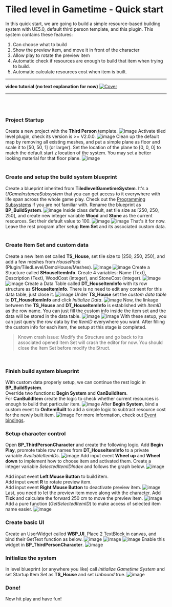 # Tiled level in Gametime - Quick start

In this quick start, we are going to build a simple resource-based building system with UE5.0, default third person template, and this plugin.
This system contains these features:

1. Can choose what to build
2. Show the preview item, and move it in front of the character
3. Allow play to rotate the preview item
4. Automatic check if resources are enough to build that item when trying to build.
5. Automatic calculate resources cost when item is built.

---

**video tutorial (no text explanation for now)**
[![Cover](../_media/GametimeQuickStart/VideoCover.png)](https://youtu.be/fxu1VnVb-U0)

---

<br/><br/>
### Project Startup
Create a new project with the **Third Person** template.
![image](../_media/GametimeQuickStart/NewProject.png)
Activate tiled level plugin, check its version is >= V2.0.0.
![image](../_media/GametimeQuickStart/EnablePlugin.png)
Clean up the default map by removing all existing meshes, and put a simple plane as floor and scale it to [50, 50, 1] (or larger). Set the location of the plane to [0, 0, 0] to match the default start z location of the system. You may set a better looking material for that floor plane.
![image](../_media/GametimeQuickStart/CleanTheMap.png)
<br/><br/>

### Create and setup the build system blueprint
Create a blueprint inherited from **TiledlevelGametimeSystem**. It's a *UGameInstanceSubsystem* that you can get access to it everywhere with life span across the whole game play. Check out the [Programming Subsystems](https://docs.unrealengine.com/4.27/en-US/ProgrammingAndScripting/Subsystems/) if you are not familiar with. Rename the blueprint as **BP_BuildSystem**. 
![image](../_media/GametimeQuickStart/FindTLGS.png)
Inside class default, set tile size as [250, 250, 250], and create new integer variable **Wood** and **Stone** as the current resources. Set their default value to 100. 
![image](../_media/GametimeQuickStart/SetTS_TileSize.png)
![image](../_media/GametimeQuickStart/CreateResourceVars.png)
That's it for now. Leave the rest program after setup **Item Set** and its associated custom data.
<br/><br/>

### Create Item Set and custom data
Create a new item set called **TS_House**, set tile size to [250, 250, 250], and add a few meshes from *HousePack* (Plugin/TiledLevel/DemoHouse/Meshes).
![image](../_media/GametimeQuickStart/CreateNewItemSet.png)
![image](../_media/GametimeQuickStart/ItemSet001.png)
Create a Structure called **SHouseItemInfo**. Create 4 variables: Name (Text), Description (Text), WoodCost (integer), and StoneCost (integer). 
![image](../_media/GametimeQuickStart/CreateNewStruct.png)
![image](../_media/GametimeQuickStart/StructContent.png)
Create a Data Table called **DT_HouseItemInfo** with its row structure as **SHouseItemInfo**. There is no need to edit any content for this data table, just close it.
![image](../_media/GametimeQuickStart/CreateDatatable.png)
 Under **TS_House** set the *custom data table* to **DT_HouseItemInfo** and click *Initialize Data*. 
![image](../_media/GametimeQuickStart/BindCustomData.png)
Now, the linkage between the **TS_House** and **DT_HouseItemInfo** is established with *ItemID* as the row name. You can just fill the custom info inside the item set and the data will be stored in the data table.
![image](../_media/GametimeQuickStart/FillCustomData.png)
![image](../_media/GametimeQuickStart/DataInDT.png)
With these setup, you can just query the row data by the *ItemID* everywhere you want. After filling the custom info for each item, the setup at this stage is completed.

> Known crash issue: Modify the Structure and go back to its associated opened Item Set will crash the editor for now. You should close the Item Set before modify the Struct.

<br/>

### Finish build system blueprint
With custom data properly setup, we can continue the rest logic in **BP_BuildSystem**. <br/>Override two functions: **Begin System** and **CanBuildItem**.<br/>
For **CanBuildItem** create the logic to check whether current resources is enough to build that particular item.
![image](../_media/GametimeQuickStart/CanBuildItem.png)
After **Begin System**, bind a custom event to **OnItemBuilt** to add a simple logic to subtract resource cost for the newly built item.
![image](../_media/GametimeQuickStart/OnItemBuilt.png)
For more information, check out [Event bindings](GameTime/Events).   

### Setup character control
Open **BP_ThirdPersonCharacter** and create the following logic.
Add **Begin Play**, promote table row names from **DT_HouseItemInfo** to a private variable *AvailableItemIDs*.
![image](../_media/GametimeQuickStart/GetAvailableIDs.png)
Add input event **Wheel up** and **Wheel down** to implement how to choose item and activated them. Create a integer variable *SelectedItemIDIndex* and follows the graph below.
![image](../_media/GametimeQuickStart/WheelUpDown.png)

Add input event **Left Mouse Button** to build item.<br/>
Add input event **R** to rotate preview item.<br/>
Add input event **Right Mouse Button** to deactivate preview item.
![image](../_media/GametimeQuickStart/BuildControls.png)
Last, you need to let the preview item move along with the character. Add **Tick** and calculate the forward 250 cm to move the preview item.
![image](../_media/GametimeQuickStart/MovePreviewItem.png)
Add a pure function (*GetSelectedItemID*) to make access of selected item name easier.
![image](../_media/GametimeQuickStart/AssistFunction.png)


### Create basic UI
Create an UserWidget called **WBP_UI**. Place 2 TextBlock in canvas, and bind their GetText function as below.
![image](../_media/GametimeQuickStart/UILayout.png)
![image](../_media/GametimeQuickStart/GetResourceText.png)
![image](../_media/GametimeQuickStart/GetSelectedItemInfo.png)
Enable this widget in **BP_ThirdPersonCharacter**.
![image](../_media/GametimeQuickStart/EnableUI.png)

### Initialize the system
In level blueprint (or anywhere you like) call *Initialize Gametime System* and set Startup Item Set as **TS_House** and set *Unbound* true.
![image](../_media/GametimeQuickStart/InitGametimeSystem.png)


### Done!
Now hit play and have fun!

